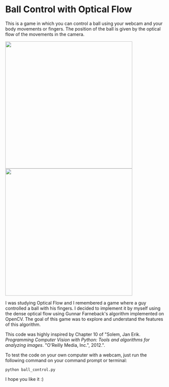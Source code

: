 # Ball Control with Optical Flow

This is a game in which you can control a ball using your webcam and your body movements or fingers. The position of the ball is given by the optical flow of the movements in the camera.

<img src="gif/ball_control.gif" width="400"/> <img src="gif/ball_control_with_optical_flow.gif" width="400"/> 

I was studying Optical Flow and I remembered a game where a guy controlled a ball with his fingers. I decided to implement it by myself using the dense optical flow using Gunnar Farneback's algorithm implemented on OpenCV. The goal of this game was to explore and understand the features of this algorithm.

This code was highly inspired by Chapter 10 of "Solem, Jan Erik. *Programming Computer Vision with Python: Tools and algorithms for analyzing images*. "O'Reilly Media, Inc.", 2012.". 

To test the code on your own computer with a webcam, just run the following command on your command prompt or terminal:

```
python ball_control.py
```

I hope you like it :)
